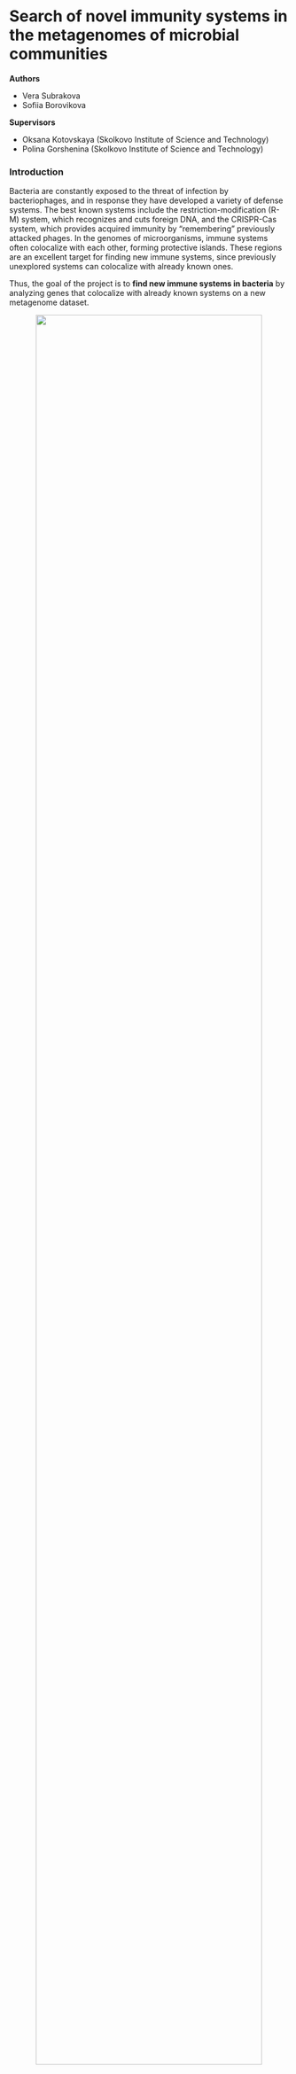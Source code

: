 # Search of novel immunity systems in the metagenomes of microbial communities

**Authors**  
- Vera Subrakova
- Sofiia Borovikova

**Supervisors**  
- Oksana Kotovskaya (Skolkovo Institute of Science and Technology)
- Polina Gorshenina (Skolkovo Institute of Science and Technology)

### Introduction

Bacteria are constantly exposed to the threat of infection by bacteriophages, and in response they have developed a variety of defense systems. The best known systems include the restriction-modification (R-M) system, which recognizes and cuts foreign DNA, and the CRISPR-Cas system, which provides acquired immunity by “remembering” previously attacked phages. In the genomes of microorganisms, immune systems often colocalize with each other, forming protective islands. These regions are an excellent target for finding new immune systems, since previously unexplored systems can colocalize with already known ones.

Thus, the goal of the project is to **find new immune systems in bacteria** by analyzing genes that colocalize with already known systems on a new metagenome dataset.

<div align="center">
  <img src="./images/introduction.png" width="90%">
</div>

### Data

A total of 217 novel bacterial metagenome samples were collected from the following sources: marine sediments (41%), host-associated organisms (26%), seaweed (14%), water (11%), rhizosphere (4%), plants (2%), and microbial mats (1%). The dataset exhibits the following taxonomic composition: Proteobacteria, Actinobacteriota, Firmicutes, and minor contributions from Cyanobacteria, Bacteroidota, and Planctomycetota. 

Prior to this analysis, the samples were screened for immune systems using PADLOC [1] and DefenseFinder [2] tools. 

Data is presented in GenBank format, see example in the `./data/gbk` folder.

### Workflow

1) **Contig Parsing**

To find novel immune systems that co-localize, contigs were split into three parts: upstream, immune system, and downstream regions. In this way, proteins would be situated in the same region. Run this command:

```{bash}
./1_parsing_gbk.sh
```
As a result, two folders are created: `./data/splitted_fna` with parsed nucleotide sequences and `./data/splitted_faa` with parsed amino acid sequences. 
*Note: for the sake of demonstration, here we provided example.gbk file with jibberish protein sequences and coordinates. Nevertheless, the script correctly extracts protein sequences and nucleotide sequences based on region from example.gbk (upstream, immune system, and downstream regions).*

2) **Representative Sequence Selection**

Metagenome samples are full of redundant data. To generate a non-redundant sequence set, metagenomic contigs were clustered using MMseqs2 (params: `--min-seq-id 0.95 -c 0.35`), and only representative sequences were retained for downstream analysis.

3) **Protein Clustering**

To group homologous proteins, amino acid sequences were clustered with MMseqs2 (params: `--min-seq-id 0.4 -c 0.8`), yielding protein clusters (PCs).

<div align="center">
  <img src="./images/pipline_part1.png" width="70%">
</div>

To perform clustering of nucleotide sequences, getting representative sequences, selection of amino acid sequences and followed protein clustering run:

```{bash}
./2_clustering.sh
```
As a result, three additional folders are created in `./data` folder: `nuc_mmseq_results/`(information about nucleotide clustering),`filtrated_faa`(information about filtratition step),`mmseq_results`(information about protein clustering)).

```text
data/
│
├── nuc_mmseq_results/ # nucleotide clustering data (hidden)
├── filtrated_faa/     # results of representative filtrating (hidden)
├── mmseq_results/     # protein clustering data (partly hidden)
│            ├── 3_output_csv
│                     ├── DB_clu.tsv # final table with protein cluster
│                                             name and protein name
├──...

```
Next steps of pipline are described in `analyze_modules.ipynb` notebook. Additional graphs are presented in `graph-statistics.ipynb` notebook.

4) **Statistical Significance of Cluster Co-Occurrence**:

To identify PCs with statistically significant co-localization patterns in genomic regions, we created a binary presence-absence matrix of protein clusters across genomic regions. To assess significance, we applied the hypergeometric test, corrected p-values with the Benjamini-Hochberg method, and converted them to similarity scores using a negative log10 transformation. Similar approach was deascribed in artical [3].

5) **Graph Clustering**

To group frequently co-localizing PCs into functional units, we applied MCL graph clustering (inflation = 2);

6) **Select Modules and Protein Annotation**

We manually selected non-immune modules (containing no annotated defense system proteins) with large protein clusters (>20 members), high co-occurrence (more tnan 70% in the smallest cluster) and low pairwise distance (distance between proteins in single region).

<div align="center">
  <img src="./images/pipline_part2.png" width="70%">
</div>

### Results

From an initial 948K amino acid sequences extracted from GenBank files, we selected 730K high-quality representatives. MMseqs2 clustering produced 362K protein clusters. To ensure robust analysis, we retained only clusters containing three or more proteins, yielding 43K high-confidence clusters. The size distribution of these filtered clusters is shown below.

<div style="display: flex; justify-content: center; gap: 20px;">
  <img src="./images/cluster_distribution_two.png" width="40%">
  <img src="./images/region_distribution.png" width="40%">
</div>

Through a multi-stage analytical pipeline involving Steps 4 and 5, we identified 21K functional modules. After removing singleton modules, we assessed the separation between modules enriched with immune-related proteins versus those primarily composed of non-immune proteins. The module size distribution and comparison of immune fraction distribution are presented below.

<div style="display: flex; justify-content: center; gap: 20px;">
  <img src="./images/modules_histogram.png" width="40%">
  <img src="./images/heatmap.png" width="50%">
</div>

From 21K modules, we selected those with >20 proteins per cluster and no immune system proteins. Only modules consisting of two protein clusters met these criteria. We chose modules with short pairwise distances (1–2 proteins) and a high occurrence of clusters (>70% for the smallest cluster), identifying 5 notable candidates likely bearing immune system features. 

In the first three modules, one of the proteins belonging to the toxin-antitoxin systems was identified, while the other two modules contain undefined Pfam and GO proteins, making it difficult to predict the functions of the system.

<div align="center">
  <img src="./images/pipline_part3.png" width="70%">
</div>

Final table contatin all discovered modules located in `./data/tables/filtrated_results_annotated.csv` and have the next columns:


| Field             | Description                                                                 |
|-------------------|-----------------------------------------------------------------------------|
| `module_id`       | Module number                                                               |
| `module_size`     | Module size (number of protein clusters in the module)                      |
| `cluster_id`      | Protein cluster name                                                        |
| `cluster_ind`     | Protein cluster index number                                                |
| `cluster_sizes`   | Protein cluster size (number of proteins in protein cluster)                |
| `coocurance`      | Region co-occurrence (number of identical regions across all module clusters)|
| `immune`          | Number of immune proteins in the module                                     |
| `average_distance`| Average pairwise distance between clusters in the same region               |
| `GO_terms`        | GO term annotation                                                          |
| `pfam_term`       | Pfam annotation                                                             |
| `region`          | Frequency count of the region's occurrence                                  |


**Requirements for the pipeline**: 

This project requires the following packages:

```
biopython==1.78  
mmseqs2==17.b804f  
pandas==2.2.3  
numpy==1.26.4  
scipy==1.15.1  
markov-clustering==0.0.6.dev0  
matplotlib==3.10.0  
seaborn==0.13.2
networkx==3.4.2  
```

You can install them using conda:

```{bash}
conda env create -n defense_explorer -f environment.yml python=3.10
conda activate defense_explorer
```

### Literature
1. Leighton J Payne, Sean Meaden, Mario R Mestre, Chris Palmer, Nicolás Toro, Peter C Fineran, Simon A Jackson, PADLOC: a web server for the identification of antiviral defence systems in microbial genomes, Nucleic Acids Research, Volume 50, Issue W1, 5 July 2022, Pages W541–W550, https://doi.org/10.1093/nar/gkac400
2. Tesson, F., Hervé, A., Mordret, E., Touchon, M., d'Humières, C., Cury, J., & Bernheim, A. (2022). Systematic and quantitative view of the antiviral arsenal of prokaryotes. Nature communications, 13(1), 2561. https://doi.org/10.1038/s41467-022-30269-9
3. Bolduc B, Jang HB, Doulcier G, You Z, Roux S, Sullivan MB. 2017. vConTACT: an iVirus tool to classify double-stranded DNA viruses that infect Archaea and Bacteria. PeerJ 5:e3243 https://doi.org/10.7717/peerj.3243
